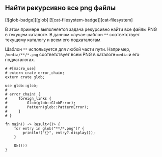 ## Найти рекурсивно все png файлы

[![glob-badge]][glob] [![cat-filesystem-badge]][cat-filesystem]

В этом примере выполняется задача рекурсивно найти все файлы PNG в текущем каталоге. В данном случае шаблон `**` соответствует текущему каталогу и всем его подкаталогам.

Шаблон `**` используется для любой части пути. Например, `/media/**/*.png` соответствует всем PNG в каталоге `media` и его подкаталогах.

```rust,no_run
# #[macro_use]
# extern crate error_chain;
extern crate glob;

use glob::glob;
#
# error_chain! {
#     foreign_links {
#         Glob(glob::GlobError);
#         Pattern(glob::PatternError);
#     }
# }

fn main() -> Result<()> {
    for entry in glob("**/*.png")? {
        println!("{}", entry?.display());
    }

    Ok(())
}
```

